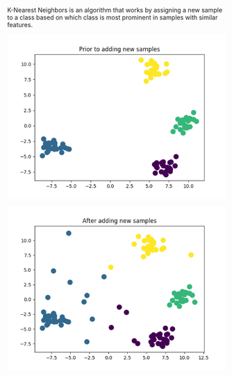 K-Nearest Neighbors is an algorithm that works by assigning a new sample to a class based on which class is most prominent in samples with similar features.

![Graph without new samples](./images/withoutNewSamples.png)

![New samples plotted on the graph](./images/withNewSamples.png)
